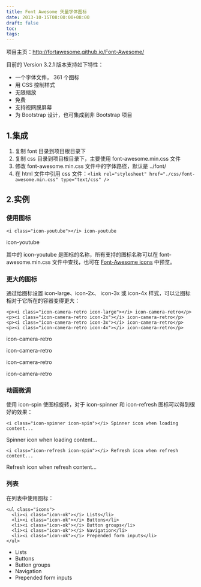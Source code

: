 ```yaml
---
title: Font Awesome 矢量字体图标
date: 2013-10-15T08:00:00+08:00
draft: false
toc:
tags:
---
```



项目主页：<http://fortawesome.github.io/Font-Awesome/>

目前的  Version 3.2.1  版本支持如下特性：

* 一个字体文件， 361 个图标
* 用 CSS 控制样式
* 无限缩放
* 免费
* 支持视网膜屏幕
* 为 Bootstrap 设计，也可集成到非 Bootstrap 项目


## 1.集成

1. 复制 font 目录到项目根目录下
2. 复制 css 目录到项目根目录下，主要使用 font-awesome.min.css 文件
3. 修改 font-awesome.min.css 文件中的字体路径，默认是 ../font/ 
4. 在 html 文件中引用 css 文件：`<link rel="stylesheet" href="./css/font-awesome.min.css" type="text/css" />`

## 2.实例

### 使用图标

	<i class="icon-youtube"></i> icon-youtube

<i class="icon-youtube"></i> icon-youtube

其中的 icon-youtube 是图标的名称，所有支持的图标名称可以在 font-awesome.min.css 文件中查找，也可在 [Font-Awesome icons](http://fortawesome.github.io/Font-Awesome/icons/) 中预览。


### 更大的图标

通过给图标设置 icon-large、icon-2x、 icon-3x 或 icon-4x 样式，可以让图标相对于它所在的容器变得更大：

	<p><i class="icon-camera-retro icon-large"></i> icon-camera-retro</p>
	<p><i class="icon-camera-retro icon-2x"></i> icon-camera-retro</p>
	<p><i class="icon-camera-retro icon-3x"></i> icon-camera-retro</p>
	<p><i class="icon-camera-retro icon-4x"></i> icon-camera-retro</p>

<p><i class="icon-camera-retro icon-large"></i> icon-camera-retro</p>
<p><i class="icon-camera-retro icon-2x"></i> icon-camera-retro</p>
<p><i class="icon-camera-retro icon-3x"></i> icon-camera-retro</p>
<p><i class="icon-camera-retro icon-4x"></i> icon-camera-retro</p>

### 动画微调

使用 icon-spin 使图标旋转，对于 icon-spinner 和 icon-refresh 图标可以得到很好的效果：

	<i class="icon-spinner icon-spin"></i> Spinner icon when loading content...

<i class="icon-spinner icon-spin"></i> Spinner icon when loading content...

	<i class="icon-refresh icon-spin"></i> Refresh icon when refresh content...

<i class="icon-refresh icon-spin"></i> Refresh icon when refresh content...

### 列表

在列表中使用图标：

	<ul class="icons">
	  <li><i class="icon-ok"></i> Lists</li>
	  <li><i class="icon-ok"></i> Buttons</li>
	  <li><i class="icon-ok"></i> Button groups</li>
	  <li><i class="icon-ok"></i> Navigation</li>
	  <li><i class="icon-ok"></i> Prepended form inputs</li>
	</ul>

<ul class="icons">
  <li><i class="icon-ok"></i> Lists</li>
  <li><i class="icon-ok"></i> Buttons</li>
  <li><i class="icon-ok"></i> Button groups</li>
  <li><i class="icon-ok"></i> Navigation</li>
  <li><i class="icon-ok"></i> Prepended form inputs</li>
</ul>
